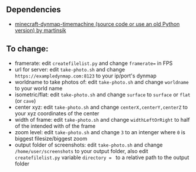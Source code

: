 ## Dependencies
 * [minecraft-dynmap-timemachine (source code or use an old Python version) by martinsik](https://github.com/martinsik/minecraft-dynmap-timemachine)
## To change:
 * framerate: edit `createfilelist.py` and change `framerate=` in FPS
 * url for server: edit `take-photo.sh` and change `https://exampledynmap.com:8123` to your ip/port's dynmap
 * worldname to take photos of: edit `take-photo.sh` and change `worldname` to your world name
 * isometric/flat: edit `take-photo.sh` and change `surface` to `surface` or `flat` (or `cave`)
 * center xyz: edit `take-photo.sh` and change `centerX,centerY,centerZ` to your xyz coordinates of the center
 * width of frame: edit `take-photo.sh` and change `widthLeftOrRight` to half of the intended with of the frame
 * zoom level: edit `take-photo.sh` and change `3` to an intenger where `0` is biggest filesize/biggest zoom
 * output folder of screenshots: edit `take-photo.sh` and change `/home/user/screenshots` to your output folder, also edit `createfilelist.py` variable `directory = ` to a relative path to the output folder
